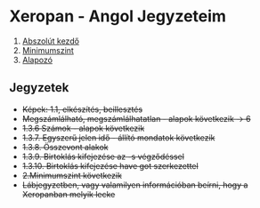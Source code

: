 # Xeropan - Angol Jegyzeteim

1. [Abszolút kezdő](1-Abszolut_kezdo/readme.md)
2. [Minimumszint](2-Minimumszint/readme.md)
3. [Alapozó](3-Alapozo/readme.md)

## Jegyzetek

* ~~Képek: 1.1, elkészítés, beillesztés~~
* ~~Megszámlálható, megszámlálhatatlan - alapok következik -> 6~~
* ~~1.3.6 Számok - alapok következik~~
* ~~1.3.7. Egyszerű jelen idő - állító mondatok következik~~
* ~~1.3.8. Összevont alakok~~
* ~~1.3.9. Birtoklás kifejezése az -s végződéssel~~
* ~~1.3.10. Birtoklás kifejezése have got szerkezettel~~
* ~~2.Minimumszint következik~~
* ~~Lábjegyzetben, vagy valamilyen információban beírni, hogy a Xeropanban melyik lecke~~
